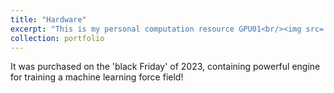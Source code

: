 ```yaml
---
title: "Hardware"
excerpt: "This is my personal computation resource GPU01<br/><img src='/images/gpu-1.jpg'>"
collection: portfolio
---
```


It was purchased on the 'black Friday' of 2023, containing powerful engine for training a machine learning force field!
